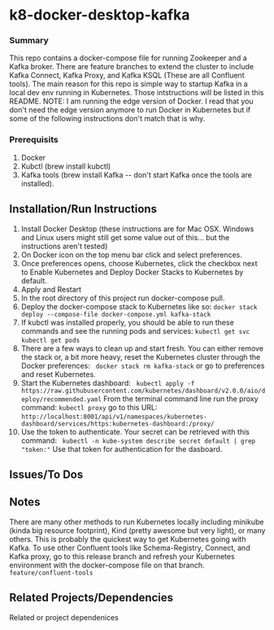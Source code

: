 # k8-docker-desktop-kafka

### Summary
This repo contains a docker-compose file for running Zookeeper and a Kafka broker. There are feature branches to extend the cluster to include Kafka Connect, Kafka Proxy, and Kafka KSQL (These are all Confluent tools).
The main reason for this repo is simple way to startup Kafka in a local dev env running in Kubernetes. Those intstructions will  be listed in this README.
NOTE: 
I am running the edge version of Docker. I read that you don't need the edge version anymore to run Docker in Kubernetes but if some of the following instructions don't match that is why.

### Prerequisits
1. Docker
2. Kubctl (brew install kubctl)
3. Kafka tools (brew install Kafka -- don't start Kafka once the tools are installed).

## Installation/Run Instructions
1. Install Docker Desktop (these instructions are for Mac OSX. Windows and Linux users might still get some value out of this... but the instructions aren't tested)
2. On Docker icon on the top menu bar click and select preferences. 
3. Once preferences opens, choose Kubernetes,  click the checkbox next to Enable Kubernetes and Deploy Docker Stacks to Kubernetes by default.
4. Apply and Restart
5. In the root directory of this project run docker-compose pull.
6. Deploy the docker-compose stack to Kubernetes like so: 
```docker stack deploy --compose-file docker-compose.yml kafka-stack```
7. If kubctl was installed properly, you should be able to run these commands and see the running pods and services:
```kubectl get svc ```
```kubectl get pods ```
8. There are a few ways to clean up and start fresh. You can either remove the stack or, a bit more heavy, reset the Kubernetes cluster through the Docker preferences:
``` docker stack rm kafka-stack```
or go to preferences and reset Kubernetes. 
9. Start the Kubernetes dashboard:
``` kubectl apply -f https://raw.githubusercontent.com/kubernetes/dashboard/v2.0.0/aio/deploy/recommended.yaml```
From the terminal command line run the proxy command: 
``` kubectl proxy ```
go to this URL: 
``` http://localhost:8001/api/v1/namespaces/kubernetes-dashboard/services/https:kubernetes-dashboard:/proxy/ ```
10. Use the token to authenticate. Your secret can be retrieved with this command: 
``` kubectl -n kube-system describe secret default | grep "token:"```
Use that token for authentication for the dasboard. 



## Issues/To Dos



## Notes
There are many other methods to run Kubernetes locally including minikube (kinda big resource footprint), Kind (pretty awesome but very light), or many others. This is probably the quickest way to get Kubernetes going with Kafka.
To use other Confluent tools like Schema-Registry, Connect, and Kafka proxy, go to this release branch and refresh your Kubernetes environment with the docker-compose file on that branch. 
``` feature/confluent-tools```



## Related Projects/Dependencies
Related or project dependenices
